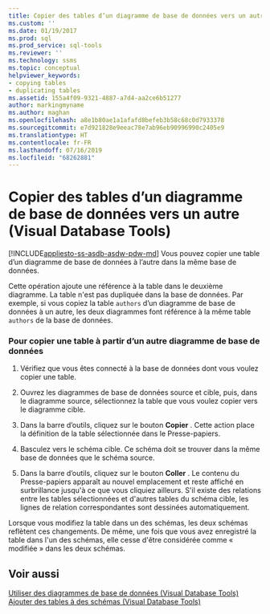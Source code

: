 ```yaml
---
title: Copier des tables d’un diagramme de base de données vers un autre | Microsoft Docs
ms.custom: ''
ms.date: 01/19/2017
ms.prod: sql
ms.prod_service: sql-tools
ms.reviewer: ''
ms.technology: ssms
ms.topic: conceptual
helpviewer_keywords:
- copying tables
- duplicating tables
ms.assetid: 155a4f09-9321-4887-a7d4-aa2ce6b51277
author: markingmyname
ms.author: maghan
ms.openlocfilehash: a8e1b80ae1a1afafd8befeb3b58c68c0d7933378
ms.sourcegitcommit: e7d921828e9eeac78e7ab96eb90996990c2405e9
ms.translationtype: HT
ms.contentlocale: fr-FR
ms.lasthandoff: 07/16/2019
ms.locfileid: "68262881"
---
```

# <a name="copy-tables-from-one-database-diagrams-to-another-visual-database-tools"></a>Copier des tables d’un diagramme de base de données vers un autre (Visual Database Tools)
[!INCLUDE[appliesto-ss-asdb-asdw-pdw-md](../../includes/appliesto-ss-asdb-asdw-pdw-md.md)]
Vous pouvez copier une table d’un diagramme de base de données à l’autre dans la même base de données.  
  
Cette opération ajoute une référence à la table dans le deuxième diagramme. La table n'est pas dupliquée dans la base de données. Par exemple, si vous copiez la table `authors` d’un diagramme de base de données à un autre, les deux diagrammes font référence à la même table `authors` de la base de données.  
  
### <a name="to-copy-a-table-from-another-database-diagram"></a>Pour copier une table à partir d’un autre diagramme de base de données  
  
1.  Vérifiez que vous êtes connecté à la base de données dont vous voulez copier une table.  
  
2.  Ouvrez les diagrammes de base de données source et cible, puis, dans le diagramme source, sélectionnez la table que vous voulez copier vers le diagramme cible.  
  
3.  Dans la barre d’outils, cliquez sur le bouton **Copier** . Cette action place la définition de la table sélectionnée dans le Presse-papiers.  
  
4.  Basculez vers le schéma cible. Ce schéma doit se trouver dans la même base de données que le schéma source.  
  
5.  Dans la barre d’outils, cliquez sur le bouton **Coller** . Le contenu du Presse-papiers apparaît au nouvel emplacement et reste affiché en surbrillance jusqu'à ce que vous cliquiez ailleurs. S'il existe des relations entre les tables sélectionnées et d'autres tables du schéma cible, les lignes de relation correspondantes sont dessinées automatiquement.  
  
Lorsque vous modifiez la table dans un des schémas, les deux schémas reflètent ces changements. De même, une fois que vous avez enregistré la table dans l'un des schémas, elle cesse d'être considérée comme « modifiée » dans les deux schémas.  
  
## <a name="see-also"></a>Voir aussi  
[Utiliser des diagrammes de base de données &#40;Visual Database Tools&#41;](../../ssms/visual-db-tools/work-with-database-diagrams-visual-database-tools.md)  
[Ajouter des tables à des schémas &#40;Visual Database Tools&#41;](../../ssms/visual-db-tools/add-tables-to-diagrams-visual-database-tools.md)  
  
